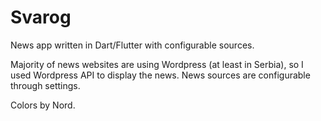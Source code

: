 # Svarog

News app written in Dart/Flutter with configurable sources.

Majority of news websites are using Wordpress (at least in Serbia), so I used Wordpress API to display the news. News sources are configurable through settings.

Colors by Nord.
